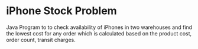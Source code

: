 # iPhone Stock Problem

Java Program to to check availability of iPhones in two warehouses and find the lowest cost for any order which is calculated based on the product cost, order count, transit charges.
